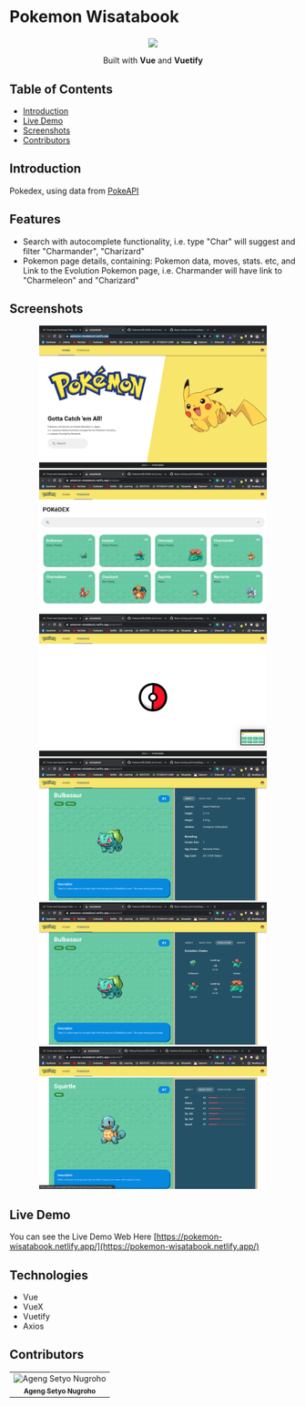 # Pokemon Wisatabook
<p align="center">
  <image align="center" width="80" src='./src/assets/logo.svg' />
</p>
<p style="font-size:12" align="center">
  Built with <b>Vue</b> and <b>Vuetify</b>
</p>

## Table of Contents
- [Introduction](#Introduction)
- [Live Demo](#Live-Demo)
- [Screenshots](#Screenshots)
- [Contributors](#Contributors)

## Introduction
Pokedex, using data from [PokeAPI](https://pokeapi.co/)

## Features
- Search with autocomplete functionality, i.e. type "Char" will suggest and filter "Charmander", "Charizard"
- Pokemon page details, containing:
  Pokemon data, moves, stats. etc, and 
  Link to the Evolution Pokemon page, i.e. Charmander will have link to "Charmeleon" and "Charizard"

## Screenshots
<div align="center">
  <img width="400" src="./Screenshots/LandingPage.png">
  <img width="400" src="./Screenshots/Pokedex.png">
  <img width="400" src="./Screenshots/Loading.png">
  <img width="400" src="./Screenshots/PokemonDetail.png">
  <img width="400" src="./Screenshots/PokemonDetail_2.png">
  <img width="400" src="./Screenshots/PokemonDetail_3.png">
</div>

## Live Demo 
You can see the Live Demo Web 
Here [https://pokemon-wisatabook.netlify.app/](https://pokemon-wisatabook.netlify.app/)

## Technologies
- Vue
- VueX
- Vuetify
- Axios


## Contributors
<center>
  <table>
    <tr>
      <td align="center">
        <img width="100" src="https://avatars.githubusercontent.com/u/35604017?v=4" alt="Ageng Setyo Nugroho"><br/>
        <a href="https://github.com/melankolia">
          <sub><b>Ageng Setyo Nugroho</b></sub>
        </a>
      </td>
    </tr>
  </table>
</center>
